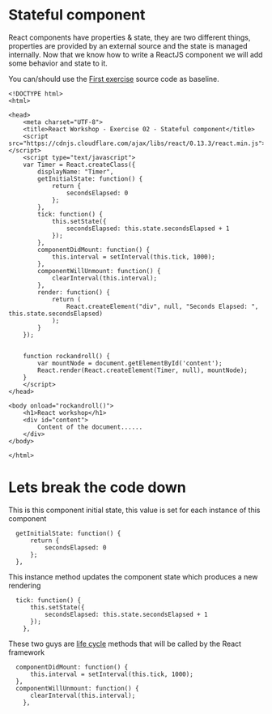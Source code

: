 # Stateful component

React components have properties & state, they are two different things, properties are provided by an external source and the state is managed internally. Now that we know how to write a ReactJS component we will add some behavior and state to it.

You can/should use the [First exercise](exercise.html) source code as baseline.

```
<!DOCTYPE html>
<html>

<head>
    <meta charset="UTF-8">
    <title>React Workshop - Exercise 02 - Stateful component</title>
    <script src="https://cdnjs.cloudflare.com/ajax/libs/react/0.13.3/react.min.js"></script>
    <script type="text/javascript">
    var Timer = React.createClass({
        displayName: "Timer",
        getInitialState: function() {
            return {
                secondsElapsed: 0
            };
        },
        tick: function() {
            this.setState({
                secondsElapsed: this.state.secondsElapsed + 1
            });
        },
        componentDidMount: function() {
            this.interval = setInterval(this.tick, 1000);
        },
        componentWillUnmount: function() {
            clearInterval(this.interval);
        },
        render: function() {
            return (
                React.createElement("div", null, "Seconds Elapsed: ", this.state.secondsElapsed)
            );
        }
    });


    function rockandroll() {
        var mountNode = document.getElementById('content');
        React.render(React.createElement(Timer, null), mountNode);
    }
    </script>
</head>

<body onload="rockandroll()">
    <h1>React workshop</h1>
    <div id="content">
        Content of the document......
    </div>
</body>

</html>
```

# Lets break the code down

This is this component initial state, this value is set for each instance of this component
```
  getInitialState: function() {
      return {
          secondsElapsed: 0
      };
  },
```

This instance method updates the component state which produces a new rendering
```
  tick: function() {
      this.setState({
          secondsElapsed: this.state.secondsElapsed + 1
      });
    },
```

These two guys are [life cycle](http://facebook.github.io/react/docs/component-specs.html#lifecycle-methods) methods that will be called by the React framework
```
  componentDidMount: function() {
      this.interval = setInterval(this.tick, 1000);
  },
  componentWillUnmount: function() {
      clearInterval(this.interval);
    },
```
